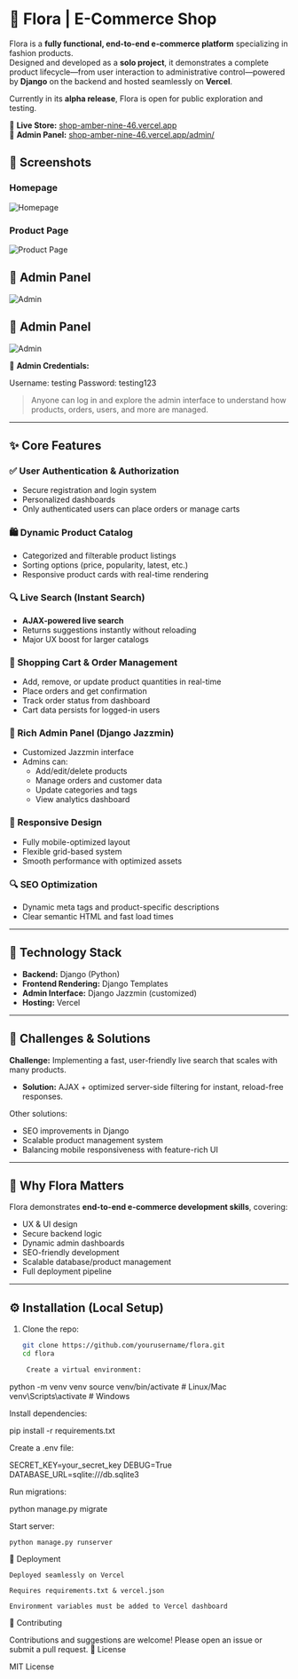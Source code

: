 # 🌿 Flora | E-Commerce Shop  

Flora is a **fully functional, end-to-end e-commerce platform** specializing in fashion products.  
Designed and developed as a **solo project**, it demonstrates a complete product lifecycle—from user interaction to administrative control—powered by **Django** on the backend and hosted seamlessly on **Vercel**.  

Currently in its **alpha release**, Flora is open for public exploration and testing.  

🔗 **Live Store:** [shop-amber-nine-46.vercel.app](https://shop-amber-nine-46.vercel.app)  
🔐 **Admin Panel:** [shop-amber-nine-46.vercel.app/admin/](https://shop-amber-nine-46.vercel.app/admin/)  


## 📸 Screenshots

### Homepage
![Homepage](assets/flora.png)

### Product Page
![Product Page](assets/flora2.png)

## 🎥 Admin Panel
![Admin](assets/admin-panel.png)

## 🎥 Admin Panel
![Admin](assets/admin-panel2.png)


📂 **Admin Credentials:**  

Username: testing
Password: testing123

> Anyone can log in and explore the admin interface to understand how products, orders, users, and more are managed.

---

## ✨ Core Features  

### ✅ User Authentication & Authorization
- Secure registration and login system  
- Personalized dashboards  
- Only authenticated users can place orders or manage carts  

### 🛍️ Dynamic Product Catalog
- Categorized and filterable product listings  
- Sorting options (price, popularity, latest, etc.)  
- Responsive product cards with real-time rendering  

### 🔍 Live Search (Instant Search)
- **AJAX-powered live search**  
- Returns suggestions instantly without reloading  
- Major UX boost for larger catalogs  

### 🛒 Shopping Cart & Order Management
- Add, remove, or update product quantities in real-time  
- Place orders and get confirmation  
- Track order status from dashboard  
- Cart data persists for logged-in users  

### 🧾 Rich Admin Panel (Django Jazzmin)
- Customized Jazzmin interface  
- Admins can:  
  - Add/edit/delete products  
  - Manage orders and customer data  
  - Update categories and tags  
  - View analytics dashboard  

### 📱 Responsive Design
- Fully mobile-optimized layout  
- Flexible grid-based system  
- Smooth performance with optimized assets  

### 🔍 SEO Optimization
- Dynamic meta tags and product-specific descriptions  
- Clear semantic HTML and fast load times  

---

## 🧱 Technology Stack  
- **Backend:** Django (Python)  
- **Frontend Rendering:** Django Templates    
- **Admin Interface:** Django Jazzmin (customized)  
- **Hosting:** Vercel  

---

## 🚧 Challenges & Solutions  

**Challenge:** Implementing a fast, user-friendly live search that scales with many products.  
- **Solution:** AJAX + optimized server-side filtering for instant, reload-free responses.  

Other solutions:  
- SEO improvements in Django  
- Scalable product management system  
- Balancing mobile responsiveness with feature-rich UI  

---

## 📌 Why Flora Matters  
Flora demonstrates **end-to-end e-commerce development skills**, covering:  
- UX & UI design  
- Secure backend logic  
- Dynamic admin dashboards  
- SEO-friendly development  
- Scalable database/product management  
- Full deployment pipeline  

---

## ⚙️ Installation (Local Setup)  

1. Clone the repo:
   ```bash
   git clone https://github.com/yourusername/flora.git
   cd flora

    Create a virtual environment:

python -m venv venv
source venv/bin/activate   # Linux/Mac
venv\Scripts\activate      # Windows

Install dependencies:

pip install -r requirements.txt

Create a .env file:

SECRET_KEY=your_secret_key
DEBUG=True
DATABASE_URL=sqlite:///db.sqlite3

Run migrations:

python manage.py migrate

Start server:

    python manage.py runserver

🚀 Deployment

    Deployed seamlessly on Vercel

    Requires requirements.txt & vercel.json

    Environment variables must be added to Vercel dashboard

🤝 Contributing

Contributions and suggestions are welcome! Please open an issue or submit a pull request.
📜 License

MIT License
